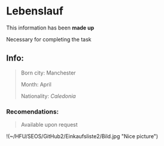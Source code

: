 # Lebenslauf

This information has been **made up**

Necessary for completing the task

## Info:

> Born city: Manchester
>
> Month: April
>
> Nationality: *Caledonia*

### Recomendations:
> Available upon request

!(~/HFU/SEOS/GitHub2/Einkaufsliste2/Bild.jpg "Nice picture")


